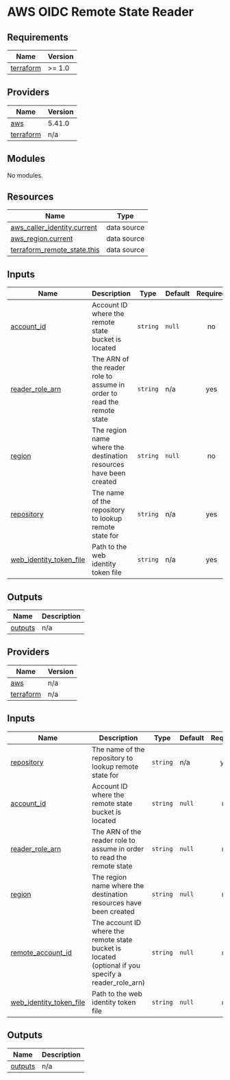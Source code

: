 # AWS OIDC Remote State Reader

## Requirements

| Name                                                                     | Version |
| ------------------------------------------------------------------------ | ------- |
| <a name="requirement_terraform"></a> [terraform](#requirement_terraform) | >= 1.0  |

## Providers

| Name                                                               | Version |
| ------------------------------------------------------------------ | ------- |
| <a name="provider_aws"></a> [aws](#provider_aws)                   | 5.41.0  |
| <a name="provider_terraform"></a> [terraform](#provider_terraform) | n/a     |

## Modules

No modules.

## Resources

| Name                                                                                                                             | Type        |
| -------------------------------------------------------------------------------------------------------------------------------- | ----------- |
| [aws_caller_identity.current](https://registry.terraform.io/providers/hashicorp/aws/latest/docs/data-sources/caller_identity)    | data source |
| [aws_region.current](https://registry.terraform.io/providers/hashicorp/aws/latest/docs/data-sources/region)                      | data source |
| [terraform_remote_state.this](https://registry.terraform.io/providers/hashicorp/terraform/latest/docs/data-sources/remote_state) | data source |

## Inputs

| Name                                                                                                   | Description                                                            | Type     | Default | Required |
| ------------------------------------------------------------------------------------------------------ | ---------------------------------------------------------------------- | -------- | ------- | :------: |
| <a name="input_account_id"></a> [account_id](#input_account_id)                                        | Account ID where the remote state bucket is located                    | `string` | `null`  |    no    |
| <a name="input_reader_role_arn"></a> [reader_role_arn](#input_reader_role_arn)                         | The ARN of the reader role to assume in order to read the remote state | `string` | n/a     |   yes    |
| <a name="input_region"></a> [region](#input_region)                                                    | The region name where the destination resources have been created      | `string` | `null`  |    no    |
| <a name="input_repository"></a> [repository](#input_repository)                                        | The name of the repository to lookup remote state for                  | `string` | n/a     |   yes    |
| <a name="input_web_identity_token_file"></a> [web_identity_token_file](#input_web_identity_token_file) | Path to the web identity token file                                    | `string` | n/a     |   yes    |

## Outputs

| Name                                                     | Description |
| -------------------------------------------------------- | ----------- |
| <a name="output_outputs"></a> [outputs](#output_outputs) | n/a         |

<!-- BEGIN_TF_DOCS -->
## Providers

| Name | Version |
|------|---------|
| <a name="provider_aws"></a> [aws](#provider\_aws) | n/a |
| <a name="provider_terraform"></a> [terraform](#provider\_terraform) | n/a |

## Inputs

| Name | Description | Type | Default | Required |
|------|-------------|------|---------|:--------:|
| <a name="input_repository"></a> [repository](#input\_repository) | The name of the repository to lookup remote state for | `string` | n/a | yes |
| <a name="input_account_id"></a> [account\_id](#input\_account\_id) | Account ID where the remote state bucket is located | `string` | `null` | no |
| <a name="input_reader_role_arn"></a> [reader\_role\_arn](#input\_reader\_role\_arn) | The ARN of the reader role to assume in order to read the remote state | `string` | `null` | no |
| <a name="input_region"></a> [region](#input\_region) | The region name where the destination resources have been created | `string` | `null` | no |
| <a name="input_remote_account_id"></a> [remote\_account\_id](#input\_remote\_account\_id) | The account ID where the remote state bucket is located (optional if you specify a reader\_role\_arn) | `string` | `null` | no |
| <a name="input_web_identity_token_file"></a> [web\_identity\_token\_file](#input\_web\_identity\_token\_file) | Path to the web identity token file | `string` | `null` | no |

## Outputs

| Name | Description |
|------|-------------|
| <a name="output_outputs"></a> [outputs](#output\_outputs) | n/a |
<!-- END_TF_DOCS -->

